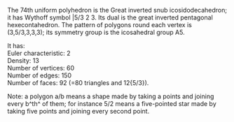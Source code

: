 The 74th uniform polyhedron is the Great inverted snub
icosidodecahedron; it has Wythoff symbol |5/3 2 3. Its dual is the great
inverted pentagonal hexecontahedron. The pattern of polygons round each
vertex is (3,5/3,3,3,3); its symmetry group is the icosahedral group A5.

It has:\
 Euler characteristic: 2\
 Density: 13\
 Number of vertices: 60\
 Number of edges: 150\
 Number of faces: 92 (=80 triangles and 12{5/3}).

Note: a polygon a/b means a shape made by taking a points and joining
every b^th^ of them; for instance 5/2 means a five-pointed star made by
taking five points and joining every second point.
